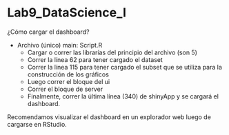 # Lab9_DataScience_I

¿Cómo cargar el dashboard?

- Archivo (único) main: Script.R
    - Cargar o correr las librarías del principio del archivo (son 5)
    - Correr la línea 62 para tener cargado el dataset
    - Correr la línea 115 para tener cargado el subset que se utiliza para la construcción de los gráficos
    - Luego correr el bloque del ui
    - Correr el bloque de server
    - Finalmente, correr la última línea (340) de shinyApp y se cargará el dashboard.

Recomendamos visualizar el dashboard en un explorador web luego de cargarse en RStudio.
